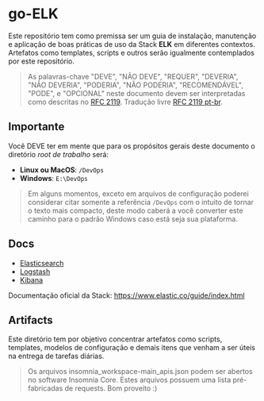 # go-ELK

Este repositório tem como premissa ser um guia de instalação, manutenção e aplicação de boas práticas de uso da Stack **ELK** em diferentes contextos. Artefatos como templates, scripts e outros serão igualmente contemplados por este repositório.

> As palavras-chave "DEVE", "NÃO DEVE", "REQUER", "DEVERIA", "NÃO DEVERIA", "PODERIA", "NÃO PODERIA", "RECOMENDÁVEL", "PODE", e "OPCIONAL" neste documento devem ser interpretadas como descritas no [RFC 2119](http://tools.ietf.org/html/rfc2119). Tradução livre [RFC 2119 pt-br](http://rfc.pt.webiwg.org/rfc2119).

## Importante

Você DEVE ter em mente que para os propósitos gerais deste documento o diretório *root de trabalho* será:

- **Linux ou MacOS**: `/DevOps`
- **Windows**: `E:\DevOps`

> Em alguns momentos, exceto em arquivos de configuração poderei considerar citar somente a referência `/DevOps` com o intuito de tornar o texto mais compacto, deste modo caberá a você converter este caminho para o padrão Windows caso está seja sua plataforma.

## Docs

- [Elasticsearch](./docs/elastic/README.md)
- [Logstash](./docs/logstash/README.md)
- [Kibana](./docs/kibana/README.md)

Documentação oficial da Stack: https://www.elastic.co/guide/index.html

## Artifacts

Este diretório tem por objetivo concentrar artefatos como scripts, templates, modelos de configuração e demais itens que venham a ser úteis na entrega de tarefas diárias.

> Os arquivos insomnia_workspace-main_apis.json podem ser abertos no software Insomnia Core. Estes arquivos possuem uma lista pré-fabricadas de requests. Bom proveito :)
